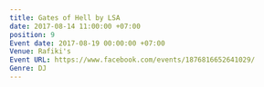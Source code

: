 ```yaml
---
title: Gates of Hell by LSA
date: 2017-08-14 11:00:00 +07:00
position: 9
Event date: 2017-08-19 00:00:00 +07:00
Venue: Rafiki's
Event URL: https://www.facebook.com/events/1876816652641029/
Genre: DJ
---
```


